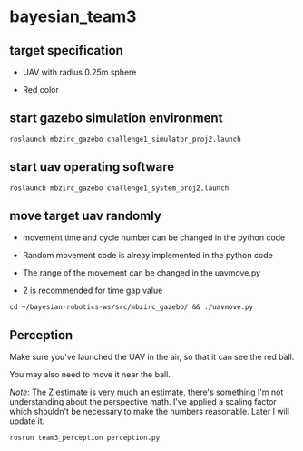 # bayesian_team3


## target specification

* UAV with radius 0.25m sphere

* Red color



## start gazebo simulation environment
```
roslaunch mbzirc_gazebo challenge1_simulator_proj2.launch
```

## start uav operating software
```
roslaunch mbzirc_gazebo challenge1_system_proj2.launch
```

## move target uav randomly

* movement time and cycle number can be changed in the python code

* Random movement code is alreay implemented in the python code

* The range of the movement can be changed in the uavmove.py

* 2 is recommended for time gap value

```
cd ~/bayesian-robotics-ws/src/mbzirc_gazebo/ && ./uavmove.py
```


## Perception

Make sure you've launched the UAV in the air, so that it can see the red ball.


You may also need to move it near the ball.


*Note*: The Z estimate is very much an estimate, there's something I'm not understanding
about the perspective math. I've applied a scaling factor which shouldn't be necessary to make the 
numbers reasonable. Later I will update it.

```
rosrun team3_perception perception.py
```
